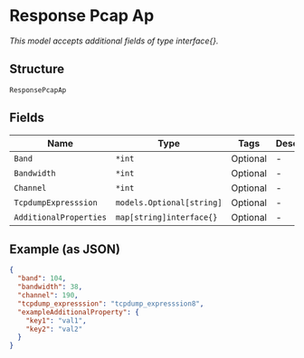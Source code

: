 
# Response Pcap Ap

*This model accepts additional fields of type interface{}.*

## Structure

`ResponsePcapAp`

## Fields

| Name | Type | Tags | Description |
|  --- | --- | --- | --- |
| `Band` | `*int` | Optional | - |
| `Bandwidth` | `*int` | Optional | - |
| `Channel` | `*int` | Optional | - |
| `TcpdumpExpresssion` | `models.Optional[string]` | Optional | - |
| `AdditionalProperties` | `map[string]interface{}` | Optional | - |

## Example (as JSON)

```json
{
  "band": 104,
  "bandwidth": 38,
  "channel": 190,
  "tcpdump_expresssion": "tcpdump_expresssion8",
  "exampleAdditionalProperty": {
    "key1": "val1",
    "key2": "val2"
  }
}
```

